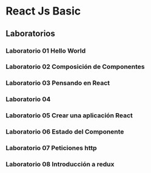 # React Js Basic

## Laboratorios

### Laboratorio 01 Hello World
### Laboratorio 02 Composición de Componentes
### Laboratorio 03 Pensando en React
### Laboratorio 04 
### Laboratorio 05 Crear una aplicación React
### Laboratorio 06 Estado del Componente
### Laboratorio 07 Peticiones http
### Laboratorio 08 Introducción a redux